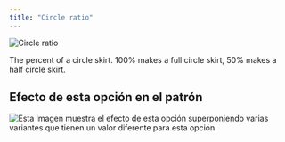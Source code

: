 ```yaml
---
title: "Circle ratio"
---
```


![Circle ratio](circleratio.svg)

The percent of a circle skirt. 100% makes a full circle skirt, 50% makes a half circle skirt.

## Efecto de esta opción en el patrón

![Esta imagen muestra el efecto de esta opción superponiendo varias variantes que tienen un valor diferente para esta opción](sandy_circleratio_sample.svg "Efecto de esta opción en el patrón")
